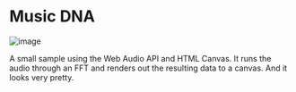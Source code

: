 # Music DNA

![image](http://lab.aerotwist.com/canvas/music-dna/soundna.png)

A small sample using the Web Audio API and HTML Canvas. It runs the audio through an FFT and renders out the resulting data to a canvas. And it looks very pretty.
